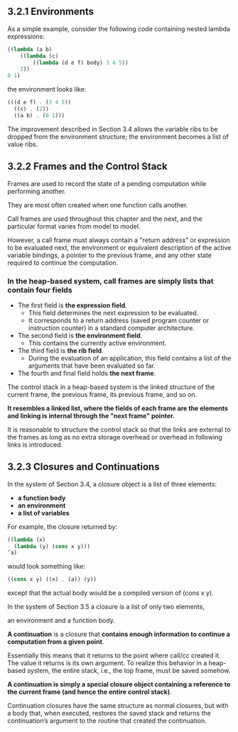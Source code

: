 ## 3.2.1 Environments
As a simple example, consider the following code containing nested lambda expressions:
```scheme
((lambda (a b)
    ((lambda (c)
        ((lambda (d e f) body) 3 4 5))
    2))
0 1)
```
the environment looks like:
```scheme
(((d e f) . (3 4 5))
  ((c) . (2))
  ((a b) . (0 1)))
```
The improvement described in Section 3.4 allows the variable ribs to be dropped from the environment structure; the environment becomes a list of value ribs.

## 3.2.2 Frames and the Control Stack
Frames are used to record the state of a pending computation while performing another.

They are most often created when one function calls another.

Call frames are used throughout this chapter and the next, and the particular format varies from model to model.

However, a call frame must always contain a "return address" or expression to be evaluated next, the environment or equivalent description of the active variable bindings, a pointer to the previous frame, and any other state required to continue the computation.

### In the heap-based system, call frames are simply lists that contain four fields
- The first field is **the expression field**.
  - This field determines the next expression to be evaluated.
  - It corresponds to a return address (saved program counter or instruction counter) in a standard computer architecture.
- The second field is **the environment field**.
  - This contains the currently active environment.
- The third field is **the rib field**.
  - During the evaluation of an application, this field contains a list of the arguments that have been evaluated so far.
- The fourth and final field holds **the next frame**.

The control stack in a heap-based system is the linked structure of the current frame, the previous frame, its previous frame, and so on.

**It resembles a linked list, where the fields of each frame are the elements and linking is internal through the "next frame" pointer.**

It is reasonable to structure the control stack so that the links are external to the frames as long as no extra storage overhead or overhead in following links is introduced.

## 3.2.3 Closures and Continuations
In the system of Section 3.4, a closure object is a list of three elements:
- **a function body**
- **an environment**
- **a list of variables**

For example, the closure returned by:
```scheme
((lambda (x)
  (lambda (y) (cons x y)))
’a)
```
would look something like:
```scheme
((cons x y) ((x) . (a)) (y))
```
except that the actual body would be a compiled version of (cons x y).

In the system of Section 3.5 a closure is a list of only two elements,

an environment and a function body.

**A continuation** is a closure that **contains enough information to continue a computation from a given point**. 

Essentially this means that it returns to the point where call/cc created it. The value it returns is its own argument. To realize this behavior in a heap-based system, the entire stack, i.e., the top frame, must be saved somehow. 

**A continuation is simply a special closure object containing a reference to the current frame (and hence the entire control stack)**.

Continuation closures have the same structure as normal closures, but with a body that, when executed, restores the saved stack and returns the continuation’s argument to the routine that created the continuation.